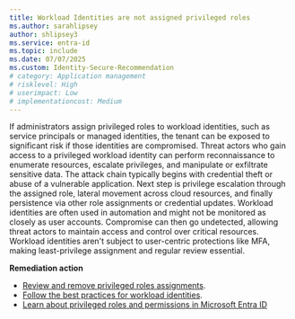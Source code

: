 ```yaml
---
title: Workload Identities are not assigned privileged roles 
ms.author: sarahlipsey
author: shlipsey3
ms.service: entra-id
ms.topic: include
ms.date: 07/07/2025
ms.custom: Identity-Secure-Recommendation
# category: Application management
# risklevel: High
# userimpact: Low
# implementationcost: Medium
---
```

If administrators assign privileged roles to workload identities, such as service principals or managed identities, the tenant can be exposed to significant risk if those identities are compromised. Threat actors who gain access to a privileged workload identity can perform reconnaissance to enumerate resources, escalate privileges, and manipulate or exfiltrate sensitive data. The attack chain typically begins with credential theft or abuse of a vulnerable application. Next step is privilege escalation through the assigned role, lateral movement across cloud resources, and finally persistence via other role assignments or credential updates. Workload identities are often used in automation and might not be monitored as closely as user accounts. Compromise can then go undetected, allowing threat actors to maintain access and control over critical resources. Workload identities aren't subject to user-centric protections like MFA, making least-privilege assignment and regular review essential. 

**Remediation action**
- [Review and remove privileged roles assignments](../../id-governance/privileged-identity-management/pim-resource-roles-assign-roles.md#update-or-remove-an-existing-role-assignment).
- [Follow the best practices for workload identities](../../workload-id/workload-identities-overview.md#key-scenarios).
- [Learn about privileged roles and permissions in Microsoft Entra ID](../../identity/role-based-access-control/privileged-roles-permissions.md)